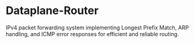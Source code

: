 # Dataplane-Router
IPv4 packet forwarding system implementing Longest Prefix Match, ARP handling, and ICMP error responses for efficient and reliable routing.

